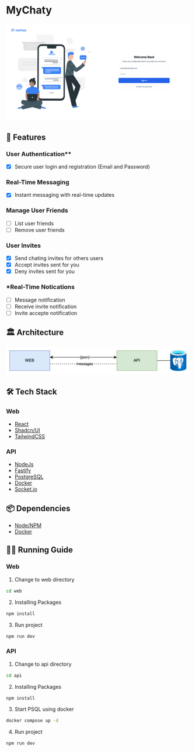 # MyChaty
![banner](./docs/banner.png)

## 🚀 Features 
### User Authentication**
- [x]  Secure user login and registration (Email and Password)

### Real-Time Messaging
- [x]  Instant messaging with real-time updates

### Manage User Friends
- [ ]  List user friends
- [ ]  Remove user friends

### User Invites
- [x]  Send chating invites for others users
- [x]  Accept invites sent for you
- [x]  Deny invites sent for you

### *Real-Time Notications
- [ ] Message notification
- [ ] Receive invite notification
- [ ] Invite accepte notification

## 🏛️ Architecture
![system-architecture](./docs/system-architecture.jpeg)

## 🛠️ Tech Stack
### Web
- [React](https://reactjs.org/)
- [Shadcn/UI](https://github.com/shadcn/ui)
- [TailwindCSS](https://tailwindcss.com/)

### API
- [NodeJs](https://nodejs.org/)
- [Fastify](https://www.fastify.io/)
- [PostgreSQL](https://www.postgresql.org/)
- [Docker](https://www.docker.com/)
- [Socket.io](https://socket.io/)

## 📦 Dependencies
- [Node/NPM](https://nodejs.org/)
- [Docker](https://www.docker.com/)

## 🏃‍♂️ Running Guide
### Web
1. Change to web directory
```bash
cd web
```
2. Installing Packages
```bash
npm install
```
3. Run project
```bash
npm run dev
```

### API
1. Change to api directory
```bash
cd api
```
2. Installing Packages
```bash
npm install
```
3. Start PSQL using docker
```bash
docker compose up -d
```
4. Run project
```bash
npm run dev
```